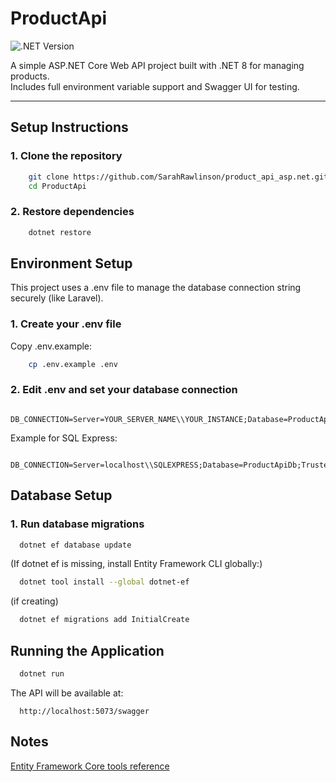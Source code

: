 ﻿# ProductApi

![.NET Version](https://img.shields.io/badge/.NET-8.0-blue)

A simple ASP.NET Core Web API project built with .NET 8 for managing products.  
Includes full environment variable support and Swagger UI for testing.

---

## Setup Instructions

### 1. Clone the repository

```bash
    git clone https://github.com/SarahRawlinson/product_api_asp.net.git
    cd ProductApi
```

### 2. Restore dependencies

```bash
    dotnet restore
```

## Environment Setup

This project uses a .env file to manage the database connection string securely (like Laravel).

### 1. Create your .env file

   Copy .env.example:
```bash
    cp .env.example .env
```

### 2. Edit .env and set your database connection

```env
    DB_CONNECTION=Server=YOUR_SERVER_NAME\\YOUR_INSTANCE;Database=ProductApiDb;Trusted_Connection=True;TrustServerCertificate=True;
```
Example for SQL Express:
```env
    DB_CONNECTION=Server=localhost\\SQLEXPRESS;Database=ProductApiDb;Trusted_Connection=True;TrustServerCertificate=True;
```

## Database Setup

### 1. Run database migrations

```bash
  dotnet ef database update
```
(If dotnet ef is missing, install Entity Framework CLI globally:)
```bash
  dotnet tool install --global dotnet-ef
```
(if creating)
```bash
  dotnet ef migrations add InitialCreate
```

## Running the Application

```bash
  dotnet run
```
The API will be available at:
```url
  http://localhost:5073/swagger
```

## Notes
[Entity Framework Core tools reference](https://learn.microsoft.com/en-us/ef/core/cli/dotnet)